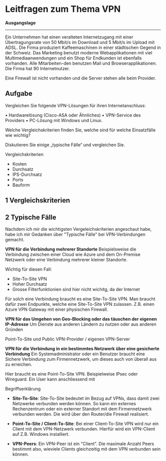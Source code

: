 # Leitfragen zum Thema VPN

**Ausgangslage**
***
Ein Unternehmen hat einen veralteten Internetzugang mit einer Übertragungsrate von 50 Mbit/s im Download und 5 Mbit/s im Upload mit ADSL. Die Firma produziert Kaffeemaschinen in einer städtischen Gegend in der Schweiz. Das Marketing benutzt moderne Webapplikationen mit viel Multimediaanwendungen und ein Shop für Endkunden ist ebenfalls vorhanden. Alle Mitarbeiten-den benutzen Mail und Browserapplikationen. Die Firma hat 90 Internetnutzer.

Eine Firewall ist nicht vorhanden und die Server stehen alle beim Provider.


## **Aufgabe**

Vergleichen Sie folgende VPN-Lösungen für ihren Internetanschluss:  

• Hardwarelösung (Cisco-ASA oder Ähnliches) 
• VPN-Service des Providers 
• PC-Lösung mit Windows und Linux.  

Welche Vergleichskriterien finden Sie, welche sind für welche Einsatzfälle wie wichtig? 

Diskutieren Sie einige „typische Fälle“ und vergleichen Sie. 

Vergleichskriterien
- Kosten
- Durchsatz
- IPS-Durchsatz
- Ports
- Bauform

## **1 Vergleichskriterien**


## **2 Typische Fälle**

Nachdem ich mir die wichtigsten Vergeleichskriterien angeschaut habe, habe ich mir Gedanken über "Typische Fälle" bei VPN-Verbindungen gemacht. 


**VPN für die Verbindung mehrerer Standorte**
Beispielsweise die Verbindung zwischen einer Cloud wie Azure und dem On-Premise Netzwerk oder eine Verbindung mehrerer kleiner Standorte. 

Wichtig für diesen Fall:
- Site-To-Site VPN 
- Hoher Durchsatz
- Grosse Filterfunktionien sind hier nicht wichitg, da der Internet

Für solch eine Verbindung braucht es eine Site-To-Site VPN. Man braucht dafür zwei Endpunkte, welche eine Site-To-Site VPN zulassen. Z.B. einen Azure VPN Gateway mit einer physischen Firewall. 



**VPN für das Umgehen von Geo-Blocking oder das täuschen der eigenen IP-Adresse**
Um Dienste aus anderen Ländern zu nutzen oder aus anderen Gründen

Point-To-Site und Public VPN-Provider / eigenen VPN-Server 



**VPN für die Verbindung in ein bestimmtes Netzwerk über eine gesicherte Verbindung** 
Ein Systemadministrator oder ein Benutzer braucht eine Sichere Verbindung zum Firmennetzwerk, um dieses auch von überall aus zu erreichen. 

Hier braucht es eine Point-To-Site VPN. Beispielweise IPsec oder Wireguard. Ein User kann anschliessend mit 


Begriffserklärung

- **Site-To-Site**: Site-To-Site bedeutet im Bezug auf VPNs, dass damit zwei Netzwerke verbunden werden können. So kann ein externes Rechenzentrum oder ein externer Standort mit dem Firmennetzwerk verbunden werden. Die wird über den Router/die Firewall realisiert. 

- **Point-To-Site / Client-To-Site**: Bei einer Client-To-Site VPN wird nur ein Client mit dem VPN-Netzwerk verbunden. Hierfür wird ein VPN-Client auf Z.B. Windows installiert. 

- **VPN-Peers**: Ein VPN-Peer ist ein "Client". Die maximale Anzahl Peers bestimmt also, wieviele  Clients gleichzeitig mit dem VPN verbunden sein können. 